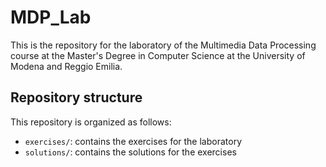 # MDP_Lab

This is the repository for the laboratory of the Multimedia Data Processing course at the Master's Degree in Computer Science at the University of Modena and Reggio Emilia.

## Repository structure

This repository is organized as follows:

- `exercises/`: contains the exercises for the laboratory
- `solutions/`: contains the solutions for the exercises



    
